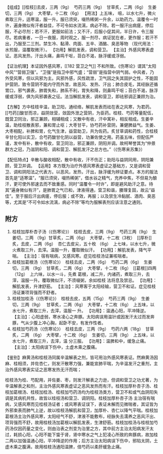 【组成】[[桂枝]]去皮，三两（9g）　芍药三两（9g）　甘草炙，二两（6g）　生姜切，三两（9g）　大枣擘，十二枚（6g）
【用法】上五味， 咀，以水七升，微火煮取三升，适寒温，服一升。服已须臾，啜热稀粥一升余，以助药力。温覆令一时许，遍身微似有汗者益佳，不可令如水流漓，病必不除。若一服汗出病瘥，停后服，不必尽剂；若不汗，更服如前法；又不汗，后服小促其间，半日许，令三服尽。若病重者，一日一夜服，周时观之，服一剂尽，病证犹在者，更作服；若汗不出，乃服至二三剂。禁生冷、黏滑、肉面、五辛、酒酪、臭恶等物
（现代用法：水煎服，温覆取微汗）。
【功用】解肌发表，调和营卫。
【主治】外感风寒表虚证。恶风发热，汗出头痛，鼻鸣干呕，苔白不渴，脉浮缓或浮弱。

【证治机理】本证因外感风寒，[[182 营卫之气]] 不和所致。《伤寒论》谓其“太阳中风”“营弱卫强”。“卫强”是指卫中邪气盛；“营弱”是指营中阴气弱。中风者，乃外受风寒，但以风邪为主。风邪外感，风性疏泄，卫气因之失其固护之性，不能固护营阴，致令营阴不能内守而外泄，故恶风、发热、汗出；肺合皮毛，其经脉还循胃口，邪气袭表，肺胃失和，肺系不利，胃失和降，则鼻鸣干呕；苔白不渴，脉浮缓或浮弱，俱为风邪袭表之征。法当解肌发表，调和营卫，即祛邪调正兼顾为治。

【方解】方中桂枝辛温，助卫阳，通经络，解肌发表而祛在表之风寒，为君药。[[芍药]]酸甘而凉，益阴敛营，敛固外泄之营阴，为臣药。桂枝、芍药等量配伍，既营卫同治，邪正兼顾，相辅相成；又散中有收，汗中寓补，相反相成。生姜辛温，助桂枝散表邪，兼和胃止呕；大枣甘平，协芍药补营阴，兼健脾益气。生姜、大枣相配，补脾和胃，化气生津，益营助卫，共为佐药。炙甘草调和药性，合桂枝辛甘化阳以实卫，合芍药酸甘化阴以益营，功兼佐使之用。药虽五味，但配伍严谨，发中有补，散中有收，营卫同治，邪正兼顾，阴阳并调。故柯琴誉其为“仲景群方之冠，乃滋阴和阳、调和营卫、解肌发汗之总方也。”（《伤寒来苏集》）

【配伍特点】辛散与酸收相配，散中有收，汗不伤正；助阳与益阴同用，阴阳兼顾，营卫并调。
【运用】本方既为治疗外感风寒表虚证之基础方，又是调和营卫、调和阴阳法之代表方。以恶风，发热，汗出，脉浮缓为辨证要点。本方的服法首先是“适寒温”，“服已须臾，啜热稀粥”，借水谷之精气，充养中焦，不但易为酿汗，更可使外邪速去而不致重感。同时“温覆令一时许”，即是避风助汗之意。待其“遍身微似有汗”，是肺胃之气已和，津液得通，营卫和谐，腠理复固，故云“益佳”。至于服后汗出病瘥，停后服；或不效，再服；以及禁生冷黏腻、酒肉、臭恶等，尤其是“不可令如水流漓，病必不除”等均为服解表剂应该注意之通则。

## 附方

1. 桂枝加厚朴杏子汤（《伤寒论》）　桂枝去皮，三两（9g）　芍药三两（9g）　生姜切，三两
（9g）甘草炙，二两（6g）　大枣擘，十二枚（3枚）　[[厚朴]]炙，去皮，二两（6g）　杏仁去皮尖，五十枚
（6g）　上七味，以水七升，微火煮取三升，去滓。温服一升，覆取微似汗。
【功用】：解肌发表，降气平喘。
【主治】：宿有喘病，又感风寒。症见桂枝汤证兼咳喘者。
2. 桂枝加葛根汤（《伤寒论》）　桂枝去皮，二两（6g）　芍药二两（6g）　生姜切，三两
（9g）　甘草炙，二两（6g）　大枣擘，十二枚（6g）　[[葛根]]四两（12g）　上六味，以水一斗，先煮
葛根，减二升，内诸药，煮取三升，去滓，温服一升。覆取微似汗，不须啜粥，余如桂枝
法将息及禁忌。
【功用】：解肌发表，升津舒筋。
【主治】：风寒客于太阳经输，营卫不和证。症见桂枝汤证兼项背强而不舒者。
3. 桂枝加桂汤（《伤寒论》）　桂枝去皮，五两（15g）　芍药三两（9g）　生姜切，三两（9g）　
甘草炙，二两（6g）　大枣擘，十二枚（6g）　上五味，以水七升，煮取三升，去滓，温服一
升。
【功用】：温通心阳，平冲降逆。
【主治】：心阳虚弱，寒水凌心之奔豚。太阳病误用温针或因发汗太过而发奔豚，气从少腹上冲心胸，起卧不安，有发作性者。
4. 桂枝加芍药汤（《伤寒论》）　桂枝去皮，三两（9g）　芍药六两（18g）　甘草炙，二两
（6g）　大枣擘，十二枚（6g）　生姜切，三两（9g）　上五味，以水七升，煮取三升，去滓，温
分三服。
【功用】：温脾和中，缓急止痛。
【主治】：太阳病误下伤中，土虚木乘之腹痛。


【鉴别】麻黄汤和桂枝汤同属辛温解表之剂，皆可用治外感风寒表证。然麻黄汤因麻、桂相须，并佐杏仁，则发汗散寒力强，兼能宣肺平喘，为辛温发汗之重剂，主治外感风寒表实证之恶寒发热无汗而喘；

桂枝汤为桂、芍配用，并佐姜、枣，则发汗解表之力逊，但调和营卫之功尤著，为辛温解表之和剂，主治外感风寒表虚证之恶风发热而有汗。桂枝加厚朴杏子汤、桂枝加葛根汤、桂枝加桂汤、桂枝加芍药汤均为桂枝汤类方，营卫不和或气血阴阳失调是其病机共性，故皆以桂枝汤和营卫、调阴阳。桂枝加厚朴杏子汤
主治宿有喘病，又感风寒而见桂枝汤证者；或风寒表证误下，表证未解而见微喘者，其证皆为外邪束表而肺气上逆，故以桂枝汤解肌和营卫，加厚朴、杏仁以降气平喘。桂枝加葛根汤主治外感风寒，太阳经气不舒，津液不能敷布，经脉失去濡养之恶风汗出、项背强而不舒，故用桂枝汤加葛根以解肌发表，生津舒筋。桂枝加桂汤与桂枝加芍药汤仅因药量之变化，则由治表之剂变为治里之方，其中前方主治太阳病发汗太过，耗损心阳，心阳不能下蛰于肾，肾中寒水之气上犯凌心所致的奔豚病，故加桂二两以加强温通心阳，平冲降逆的作用；后方主治太阳病误下伤中，邪陷太阴，土虚木乘之腹满，故用桂枝汤通阳温脾，倍芍药以柔肝缓急止痛。
